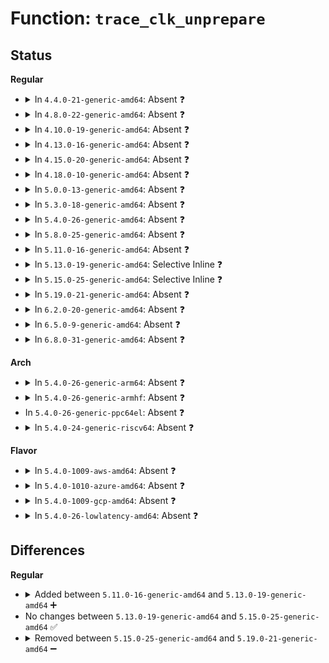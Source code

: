 # Function: <code>trace_clk_unprepare</code>

## Status
<b>Regular</b>
<ul>
<li>
<details>
<summary>In <code>4.4.0-21-generic-amd64</code>: Absent ❓</summary>

```json
{
  "name": "trace_clk_unprepare",
  "collision_type": "Unique Static",
  "inline_type": "Full",
  "funcs": [
    {
      "addr": 18446744071586075908,
      "name": "trace_clk_unprepare",
      "external": false,
      "loc": "include/trace/events/clk.h:82",
      "file": "drivers/clk/clk.c",
      "inline": "declared, inlined",
      "caller_inline": [],
      "caller_func": []
    }
  ],
  "symbols": []
}
```
</details>
</li>
<li>
<details>
<summary>In <code>4.8.0-22-generic-amd64</code>: Absent ❓</summary>

```json
{
  "name": "trace_clk_unprepare",
  "collision_type": "Unique Static",
  "inline_type": "Full",
  "funcs": [
    {
      "addr": 18446744071586489052,
      "name": "trace_clk_unprepare",
      "external": false,
      "loc": "include/trace/events/clk.h:82",
      "file": "drivers/clk/clk.c",
      "inline": "declared, inlined",
      "caller_inline": [],
      "caller_func": []
    }
  ],
  "symbols": []
}
```
</details>
</li>
<li>
<details>
<summary>In <code>4.10.0-19-generic-amd64</code>: Absent ❓</summary>

```json
{
  "name": "trace_clk_unprepare",
  "collision_type": "Unique Static",
  "inline_type": "Full",
  "funcs": [
    {
      "addr": 18446744071584295772,
      "name": "trace_clk_unprepare",
      "external": false,
      "loc": "include/trace/events/clk.h:82",
      "file": "drivers/clk/clk.c",
      "inline": "declared, inlined",
      "caller_inline": [],
      "caller_func": []
    }
  ],
  "symbols": []
}
```
</details>
</li>
<li>
<details>
<summary>In <code>4.13.0-16-generic-amd64</code>: Absent ❓</summary>

```json
{
  "name": "trace_clk_unprepare",
  "collision_type": "Unique Static",
  "inline_type": "Full",
  "funcs": [
    {
      "addr": 18446744071584371653,
      "name": "trace_clk_unprepare",
      "external": false,
      "loc": "include/trace/events/clk.h:82",
      "file": "drivers/clk/clk.c",
      "inline": "declared, inlined",
      "caller_inline": [
        "drivers/clk/clk.c:clk_core_unprepare"
      ],
      "caller_func": []
    }
  ],
  "symbols": []
}
```
</details>
</li>
<li>
<details>
<summary>In <code>4.15.0-20-generic-amd64</code>: Absent ❓</summary>

```json
{
  "name": "trace_clk_unprepare",
  "collision_type": "Unique Static",
  "inline_type": "Full",
  "funcs": [
    {
      "addr": 18446744071584778292,
      "name": "trace_clk_unprepare",
      "external": false,
      "loc": "include/trace/events/clk.h:82",
      "file": "drivers/clk/clk.c",
      "inline": "declared, inlined",
      "caller_inline": [
        "drivers/clk/clk.c:clk_core_unprepare"
      ],
      "caller_func": []
    }
  ],
  "symbols": []
}
```
</details>
</li>
<li>
<details>
<summary>In <code>4.18.0-10-generic-amd64</code>: Absent ❓</summary>

```json
{
  "name": "trace_clk_unprepare",
  "collision_type": "Unique Static",
  "inline_type": "Full",
  "funcs": [
    {
      "addr": 18446744071585012680,
      "name": "trace_clk_unprepare",
      "external": false,
      "loc": "include/trace/events/clk.h:82",
      "file": "drivers/clk/clk.c",
      "inline": "declared, inlined",
      "caller_inline": [
        "drivers/clk/clk.c:clk_core_unprepare"
      ],
      "caller_func": []
    }
  ],
  "symbols": []
}
```
</details>
</li>
<li>
<details>
<summary>In <code>5.0.0-13-generic-amd64</code>: Absent ❓</summary>

```json
{
  "name": "trace_clk_unprepare",
  "collision_type": "Unique Static",
  "inline_type": "Full",
  "funcs": [
    {
      "addr": 18446744071585119576,
      "name": "trace_clk_unprepare",
      "external": false,
      "loc": "include/trace/events/clk.h:82",
      "file": "drivers/clk/clk.c",
      "inline": "declared, inlined",
      "caller_inline": [
        "drivers/clk/clk.c:clk_core_unprepare",
        "drivers/clk/clk.c:clk_core_unprepare"
      ],
      "caller_func": []
    }
  ],
  "symbols": []
}
```
</details>
</li>
<li>
<details>
<summary>In <code>5.3.0-18-generic-amd64</code>: Absent ❓</summary>

```json
{
  "name": "trace_clk_unprepare",
  "collision_type": "Unique Static",
  "inline_type": "Full",
  "funcs": [
    {
      "addr": 18446744071585327528,
      "name": "trace_clk_unprepare",
      "external": false,
      "loc": "include/trace/events/clk.h:74",
      "file": "drivers/clk/clk.c",
      "inline": "declared, inlined",
      "caller_inline": [
        "drivers/clk/clk.c:clk_core_unprepare",
        "drivers/clk/clk.c:clk_core_unprepare"
      ],
      "caller_func": []
    }
  ],
  "symbols": []
}
```
</details>
</li>
<li>
<details>
<summary>In <code>5.4.0-26-generic-amd64</code>: Absent ❓</summary>

```json
{
  "name": "trace_clk_unprepare",
  "collision_type": "Unique Static",
  "inline_type": "Full",
  "funcs": [
    {
      "addr": 18446744071585465560,
      "name": "trace_clk_unprepare",
      "external": false,
      "loc": "include/trace/events/clk.h:74",
      "file": "drivers/clk/clk.c",
      "inline": "declared, inlined",
      "caller_inline": [
        "drivers/clk/clk.c:clk_core_unprepare",
        "drivers/clk/clk.c:clk_core_unprepare"
      ],
      "caller_func": []
    }
  ],
  "symbols": []
}
```
</details>
</li>
<li>
<details>
<summary>In <code>5.8.0-25-generic-amd64</code>: Absent ❓</summary>

```json
{
  "name": "trace_clk_unprepare",
  "collision_type": "Unique Static",
  "inline_type": "Full",
  "funcs": [
    {
      "addr": 18446744071609345176,
      "name": "trace_clk_unprepare",
      "external": false,
      "loc": "include/trace/events/clk.h:74",
      "file": "drivers/clk/clk.c",
      "inline": "declared, inlined",
      "caller_inline": [
        "drivers/clk/clk.c:clk_unprepare_unused_subtree",
        "drivers/clk/clk.c:clk_unprepare_unused_subtree",
        "drivers/clk/clk.c:clk_core_unprepare",
        "drivers/clk/clk.c:clk_core_unprepare"
      ],
      "caller_func": []
    }
  ],
  "symbols": []
}
```
</details>
</li>
<li>
<details>
<summary>In <code>5.11.0-16-generic-amd64</code>: Absent ❓</summary>

```json
{
  "name": "trace_clk_unprepare",
  "collision_type": "Unique Static",
  "inline_type": "Full",
  "funcs": [
    {
      "addr": 18446744071612416330,
      "name": "trace_clk_unprepare",
      "external": false,
      "loc": "include/trace/events/clk.h:74",
      "file": "drivers/clk/clk.c",
      "inline": "declared, inlined",
      "caller_inline": [
        "drivers/clk/clk.c:clk_unprepare_unused_subtree",
        "drivers/clk/clk.c:clk_unprepare_unused_subtree",
        "drivers/clk/clk.c:clk_core_unprepare",
        "drivers/clk/clk.c:clk_core_unprepare"
      ],
      "caller_func": []
    }
  ],
  "symbols": []
}
```
</details>
</li>
<li>
<details>
<summary>In <code>5.13.0-19-generic-amd64</code>: Selective Inline ❓</summary>

```c
void trace_clk_unprepare(struct clk_core * core)
```

```json
{
  "name": "trace_clk_unprepare",
  "collision_type": "Unique Static",
  "inline_type": "Selective",
  "funcs": [
    {
      "addr": 18446744071586171847,
      "name": "trace_clk_unprepare",
      "external": false,
      "loc": "include/trace/events/clk.h:74",
      "file": "drivers/clk/clk.c",
      "inline": "declared, inlined",
      "caller_inline": [
        "drivers/clk/clk.c:clk_core_unprepare",
        "drivers/clk/clk.c:clk_core_unprepare"
      ],
      "caller_func": [
        "drivers/clk/clk.c:clk_unprepare_unused_subtree"
      ]
    }
  ],
  "symbols": [
    {
      "addr": 18446744071591385757,
      "name": "trace_clk_unprepare",
      "section": ".text",
      "bind": "STB_LOCAL",
      "size": 57
    }
  ]
}
```
</details>
</li>
<li>
<details>
<summary>In <code>5.15.0-25-generic-amd64</code>: Selective Inline ❓</summary>

```c
void trace_clk_unprepare(struct clk_core * core)
```

```json
{
  "name": "trace_clk_unprepare",
  "collision_type": "Unique Static",
  "inline_type": "Selective",
  "funcs": [
    {
      "addr": 18446744071586679080,
      "name": "trace_clk_unprepare",
      "external": false,
      "loc": "include/trace/events/clk.h:74",
      "file": "drivers/clk/clk.c",
      "inline": "declared, inlined",
      "caller_inline": [
        "drivers/clk/clk.c:clk_core_unprepare",
        "drivers/clk/clk.c:clk_core_unprepare"
      ],
      "caller_func": [
        "drivers/clk/clk.c:clk_unprepare_unused_subtree"
      ]
    }
  ],
  "symbols": [
    {
      "addr": 18446744071592423545,
      "name": "trace_clk_unprepare",
      "section": ".text",
      "bind": "STB_LOCAL",
      "size": 54
    }
  ]
}
```
</details>
</li>
<li>
<details>
<summary>In <code>5.19.0-21-generic-amd64</code>: Absent ❓</summary>

```json
{
  "name": "trace_clk_unprepare",
  "collision_type": "Unique Static",
  "inline_type": "Full",
  "funcs": [
    {
      "addr": 18446744071617314876,
      "name": "trace_clk_unprepare",
      "external": false,
      "loc": "include/trace/events/clk.h:74",
      "file": "drivers/clk/clk.c",
      "inline": "declared, inlined",
      "caller_inline": [
        "drivers/clk/clk.c:clk_unprepare_unused_subtree",
        "drivers/clk/clk.c:clk_unprepare_unused_subtree",
        "drivers/clk/clk.c:clk_core_unprepare",
        "drivers/clk/clk.c:clk_core_unprepare"
      ],
      "caller_func": []
    }
  ],
  "symbols": []
}
```
</details>
</li>
<li>
<details>
<summary>In <code>6.2.0-20-generic-amd64</code>: Absent ❓</summary>

```json
{
  "name": "trace_clk_unprepare",
  "collision_type": "Unique Static",
  "inline_type": "Full",
  "funcs": [
    {
      "addr": 18446744071628036354,
      "name": "trace_clk_unprepare",
      "external": false,
      "loc": "include/trace/events/clk.h:74",
      "file": "drivers/clk/clk.c",
      "inline": "declared, inlined",
      "caller_inline": [
        "drivers/clk/clk.c:clk_unprepare_unused_subtree",
        "drivers/clk/clk.c:clk_unprepare_unused_subtree",
        "drivers/clk/clk.c:clk_core_unprepare",
        "drivers/clk/clk.c:clk_core_unprepare"
      ],
      "caller_func": []
    }
  ],
  "symbols": []
}
```
</details>
</li>
<li>
<details>
<summary>In <code>6.5.0-9-generic-amd64</code>: Absent ❓</summary>

```json
{
  "name": "trace_clk_unprepare",
  "collision_type": "Unique Static",
  "inline_type": "Full",
  "funcs": [
    {
      "addr": 18446744071619801842,
      "name": "trace_clk_unprepare",
      "external": false,
      "loc": "include/trace/events/clk.h:74",
      "file": "drivers/clk/clk.c",
      "inline": "declared, inlined",
      "caller_inline": [
        "drivers/clk/clk.c:clk_unprepare_unused_subtree",
        "drivers/clk/clk.c:clk_core_unprepare"
      ],
      "caller_func": []
    }
  ],
  "symbols": []
}
```
</details>
</li>
<li>
<details>
<summary>In <code>6.8.0-31-generic-amd64</code>: Absent ❓</summary>

```json
{
  "name": "trace_clk_unprepare",
  "collision_type": "Unique Static",
  "inline_type": "Full",
  "funcs": [
    {
      "addr": 18446744071622109890,
      "name": "trace_clk_unprepare",
      "external": false,
      "loc": "include/trace/events/clk.h:74",
      "file": "drivers/clk/clk.c",
      "inline": "declared, inlined",
      "caller_inline": [
        "drivers/clk/clk.c:clk_unprepare_unused_subtree",
        "drivers/clk/clk.c:clk_core_unprepare"
      ],
      "caller_func": []
    }
  ],
  "symbols": []
}
```
</details>
</li>
</ul>
<b>Arch</b>
<ul>
<li>
<details>
<summary>In <code>5.4.0-26-generic-arm64</code>: Absent ❓</summary>

```json
{
  "name": "trace_clk_unprepare",
  "collision_type": "Unique Static",
  "inline_type": "Full",
  "funcs": [
    {
      "addr": 18446603336497759912,
      "name": "trace_clk_unprepare",
      "external": false,
      "loc": "include/trace/events/clk.h:74",
      "file": "drivers/clk/clk.c",
      "inline": "declared, inlined",
      "caller_inline": [
        "drivers/clk/clk.c:clk_core_unprepare",
        "drivers/clk/clk.c:clk_core_unprepare"
      ],
      "caller_func": []
    }
  ],
  "symbols": []
}
```
</details>
</li>
<li>
<details>
<summary>In <code>5.4.0-26-generic-armhf</code>: Absent ❓</summary>

```json
{
  "name": "trace_clk_unprepare",
  "collision_type": "Unique Static",
  "inline_type": "Full",
  "funcs": [
    {
      "addr": 3230573972,
      "name": "trace_clk_unprepare",
      "external": false,
      "loc": "include/trace/events/clk.h:74",
      "file": "drivers/clk/clk.c",
      "inline": "declared, inlined",
      "caller_inline": [],
      "caller_func": []
    }
  ],
  "symbols": []
}
```
</details>
</li>
<li>
In <code>5.4.0-26-generic-ppc64el</code>: Absent ❓
</li>
<li>
<details>
<summary>In <code>5.4.0-24-generic-riscv64</code>: Absent ❓</summary>

```json
{
  "name": "trace_clk_unprepare",
  "collision_type": "Unique Static",
  "inline_type": "Full",
  "funcs": [
    {
      "addr": 18446743936275900670,
      "name": "trace_clk_unprepare",
      "external": false,
      "loc": "include/trace/events/clk.h:74",
      "file": "drivers/clk/clk.c",
      "inline": "declared, inlined",
      "caller_inline": [
        "drivers/clk/clk.c:clk_core_unprepare",
        "drivers/clk/clk.c:clk_core_unprepare"
      ],
      "caller_func": []
    }
  ],
  "symbols": []
}
```
</details>
</li>
</ul>
<b>Flavor</b>
<ul>
<li>
<details>
<summary>In <code>5.4.0-1009-aws-amd64</code>: Absent ❓</summary>

```json
{
  "name": "trace_clk_unprepare",
  "collision_type": "Unique Static",
  "inline_type": "Full",
  "funcs": [
    {
      "addr": 18446744071585228088,
      "name": "trace_clk_unprepare",
      "external": false,
      "loc": "include/trace/events/clk.h:74",
      "file": "drivers/clk/clk.c",
      "inline": "declared, inlined",
      "caller_inline": [
        "drivers/clk/clk.c:clk_core_unprepare",
        "drivers/clk/clk.c:clk_core_unprepare"
      ],
      "caller_func": []
    }
  ],
  "symbols": []
}
```
</details>
</li>
<li>
<details>
<summary>In <code>5.4.0-1010-azure-amd64</code>: Absent ❓</summary>

```json
{
  "name": "trace_clk_unprepare",
  "collision_type": "Unique Static",
  "inline_type": "Full",
  "funcs": [
    {
      "addr": 18446744071585180264,
      "name": "trace_clk_unprepare",
      "external": false,
      "loc": "include/trace/events/clk.h:74",
      "file": "drivers/clk/clk.c",
      "inline": "declared, inlined",
      "caller_inline": [
        "drivers/clk/clk.c:clk_core_unprepare",
        "drivers/clk/clk.c:clk_core_unprepare"
      ],
      "caller_func": []
    }
  ],
  "symbols": []
}
```
</details>
</li>
<li>
<details>
<summary>In <code>5.4.0-1009-gcp-amd64</code>: Absent ❓</summary>

```json
{
  "name": "trace_clk_unprepare",
  "collision_type": "Unique Static",
  "inline_type": "Full",
  "funcs": [
    {
      "addr": 18446744071585415960,
      "name": "trace_clk_unprepare",
      "external": false,
      "loc": "include/trace/events/clk.h:74",
      "file": "drivers/clk/clk.c",
      "inline": "declared, inlined",
      "caller_inline": [
        "drivers/clk/clk.c:clk_core_unprepare",
        "drivers/clk/clk.c:clk_core_unprepare"
      ],
      "caller_func": []
    }
  ],
  "symbols": []
}
```
</details>
</li>
<li>
<details>
<summary>In <code>5.4.0-26-lowlatency-amd64</code>: Absent ❓</summary>

```json
{
  "name": "trace_clk_unprepare",
  "collision_type": "Unique Static",
  "inline_type": "Full",
  "funcs": [
    {
      "addr": 18446744071585523544,
      "name": "trace_clk_unprepare",
      "external": false,
      "loc": "include/trace/events/clk.h:74",
      "file": "drivers/clk/clk.c",
      "inline": "declared, inlined",
      "caller_inline": [
        "drivers/clk/clk.c:clk_core_unprepare",
        "drivers/clk/clk.c:clk_core_unprepare"
      ],
      "caller_func": []
    }
  ],
  "symbols": []
}
```
</details>
</li>
</ul>

## Differences
<b>Regular</b>
<ul>
<li>
<details>
<summary>Added between <code>5.11.0-16-generic-amd64</code> and <code>5.13.0-19-generic-amd64</code> ➕</summary>

```c
void trace_clk_unprepare(struct clk_core * core)
```
</details>
</li>
<li>
No changes between <code>5.13.0-19-generic-amd64</code> and <code>5.15.0-25-generic-amd64</code> ✅
</li>
<li>
<details>
<summary>Removed between <code>5.15.0-25-generic-amd64</code> and <code>5.19.0-21-generic-amd64</code> ➖</summary>

```c
void trace_clk_unprepare(struct clk_core * core)
```
</details>
</li>
</ul>
